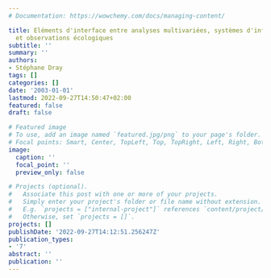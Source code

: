 ```yaml
---
# Documentation: https://wowchemy.com/docs/managing-content/

title: Eléments d'interface entre analyses multivariées, systèmes d'information géographique
  et observations écologiques
subtitle: ''
summary: ''
authors:
- Stéphane Dray
tags: []
categories: []
date: '2003-01-01'
lastmod: 2022-09-27T14:50:47+02:00
featured: false
draft: false

# Featured image
# To use, add an image named `featured.jpg/png` to your page's folder.
# Focal points: Smart, Center, TopLeft, Top, TopRight, Left, Right, BottomLeft, Bottom, BottomRight.
image:
  caption: ''
  focal_point: ''
  preview_only: false

# Projects (optional).
#   Associate this post with one or more of your projects.
#   Simply enter your project's folder or file name without extension.
#   E.g. `projects = ["internal-project"]` references `content/project/deep-learning/index.md`.
#   Otherwise, set `projects = []`.
projects: []
publishDate: '2022-09-27T14:12:51.256247Z'
publication_types:
- '7'
abstract: ''
publication: ''
---
```

